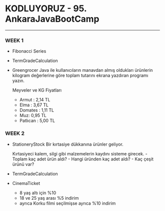 # KODLUYORUZ - 95. AnkaraJavaBootCamp
---
### WEEK 1
- Fibonacci Series
- TermGradeCalculation
- Greengrocer
    Java ile kullanıcıların manavdan almış oldukları ürünlerin kilogram değerlerine göre toplam tutarını ekrana yazdıran programı yazın.

    Meyveler ve KG Fiyatları

    - Armut : 2,14 TL
    - Elma : 3,67 TL
    - Domates : 1,11 TL
    - Muz: 0,95 TL
    - Patlıcan : 5,00 TL

### WEEK 2
- StationeryStock
    Bir kırtasiye dükkanına ürünler geliyor.
    
    Kırtasiyeci kalem, silgi gibi malzemelerin kaydını sisteme girecek.
        - Toplam kaç adet ürün aldı?
        - Hangi üründen kaç adet aldı?
        - Kaç çeşit ürünü var?
    
- TermGradeCalculation
- CinemaTicket
    - 8 yaş altı için %10
    - 18 ve 25 yaş arası %5 indirim
    - ayrıca Korku filmi seçilmişse ayrıca %10 indirim
